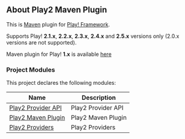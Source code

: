 ## About Play2 Maven Plugin

This is [Maven](http://maven.apache.org) plugin for [Play! Framework](http://www.playframework.org).

Supports Play! **2.1.x**, **2.2.x**, **2.3.x**, **2.4.x** and **2.5.x** versions only (2.0.x versions are not supported).

Maven plugin for Play! **1.x** is available [here](https://github.com/play1-maven-plugin/play1-maven-plugin)

### Project Modules

This project declares the following modules:

| Name                                                                | Description               |
|---------------------------------------------------------------------|---------------------------|
| [Play2 Provider API](./play2-provider-api/index.html)               | Play2 Provider API        |
| [Play2 Maven Plugin](./play2-maven-plugin/index.html)               | Play2 Maven Plugin        |
| [Play2 Providers](./play2-providers/index.html)                     | Play2 Providers           |

